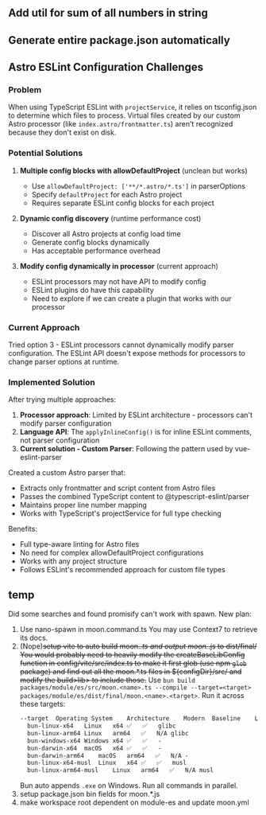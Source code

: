 ## Add util for sum of all numbers in string

## Generate entire package.json automatically

## Astro ESLint Configuration Challenges

### Problem
When using TypeScript ESLint with `projectService`, it relies on tsconfig.json to determine which files to process. Virtual files created by our custom Astro processor (like `index.astro/frontmatter.ts`) aren't recognized because they don't exist on disk.

### Potential Solutions

1. **Multiple config blocks with allowDefaultProject** (unclean but works)
   - Use `allowDefaultProject: ['**/*.astro/*.ts']` in parserOptions
   - Specify `defaultProject` for each Astro project
   - Requires separate ESLint config blocks for each project

2. **Dynamic config discovery** (runtime performance cost)
   - Discover all Astro projects at config load time
   - Generate config blocks dynamically
   - Has acceptable performance overhead

3. **Modify config dynamically in processor** (current approach)
   - ESLint processors may not have API to modify config
   - ESLint plugins do have this capability
   - Need to explore if we can create a plugin that works with our processor

### Current Approach
Tried option 3 - ESLint processors cannot dynamically modify parser configuration. The ESLint API doesn't expose methods for processors to change parser options at runtime.

### Implemented Solution
After trying multiple approaches:
1. **Processor approach**: Limited by ESLint architecture - processors can't modify parser configuration
2. **Language API**: The `applyInlineConfig()` is for inline ESLint comments, not parser configuration
3. **Current solution - Custom Parser**: Following the pattern used by vue-eslint-parser

Created a custom Astro parser that:
- Extracts only frontmatter and script content from Astro files
- Passes the combined TypeScript content to @typescript-eslint/parser
- Maintains proper line number mapping
- Works with TypeScript's projectService for full type checking

Benefits:
- Full type-aware linting for Astro files
- No need for complex allowDefaultProject configurations
- Works with any project structure
- Follows ESLint's recommended approach for custom file types

## temp

 Did some searches and found promisify can't work with spawn. New plan:
  1. Use nano-spawn in moon.command.ts You may use Context7 to retrieve its docs.
  2. (Nope)~~setup vite to auto build moon.*.ts and output moon.*.js to dist/final/ You would probably need to heavily
  modify the createBaseLibConfig function in config/vite/src/index.ts to make it first glob (use npm `glob`
  package) and find out all the moon.*.ts files in ${configDir}/src/ and modify the build>lib> to include those.~~
      Use `bun build packages/module/es/src/moon.<name>.ts --compile --target=<target> packages/module/es/dist/final/moon.<name>.<target>`.
      Run it across these targets:
      ```txt
      --target	Operating System	Architecture	Modern	Baseline	Libc
        bun-linux-x64	Linux	x64	✅	✅	glibc
        bun-linux-arm64	Linux	arm64	✅	N/A	glibc
        bun-windows-x64	Windows	x64	✅	✅	-
        bun-darwin-x64	macOS	x64	✅	✅	-
        bun-darwin-arm64	macOS	arm64	✅	N/A	-
        bun-linux-x64-musl	Linux	x64	✅	✅	musl
        bun-linux-arm64-musl	Linux	arm64	✅	N/A	musl
        ```
        Bun auto appends `.exe` on Windows.
        Run all commands in parallel.
  3. setup package.json bin fields for moon.*.js
  4. make workspace root dependent on module-es and update moon.yml
